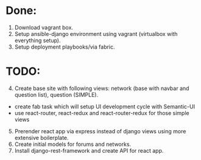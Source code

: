 # Done:
1. Download vagrant box.
2. Setup ansible-django environment using vagrant (virtualbox with everything setup).
3. Setup deployment playbooks/via fabric.

# TODO:
4. Create base site with following views: network (base with navbar and question list), question (SIMPLE).
- create fab task which will setup UI development cycle with Semantic-UI
- use react-router, react-redux and react-router-redux for those simple views
5. Prerender react app via express instead of django views using more extensive boilerplate.
6. Create initial models for forums and networks.
7. Install django-rest-framework and create API for react app.
